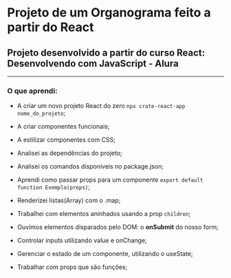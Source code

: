 # Projeto de um Organograma feito a partir do React

## Projeto desenvolvido a partir do curso **React: Desenvolvendo com JavaScript** - Alura

---

### O que aprendi:

- A criar um novo projeto React do zero `npx crate-react-app nome_do_projeto`;
- A criar componentes funcionais;
- A estilizar componentes com CSS;
- Analisei as dependências do projeto;
- Analisei os comandos disponíveis no package.json;

- Aprendi como passar props para um componente `export default function Exemplo(props)`;
- Renderizei listas(Array) com o .map;
- Trabalhei com elementos aninhados usando a prop `children`;
- Ouvimos elementos disparados pelo DOM: o **onSubmit** do nosso form;

- Controlar inputs utilizando value e onChange;
- Gerenciar o estado de um componente, utilizando o useState;
- Trabalhar com props que são funções;
